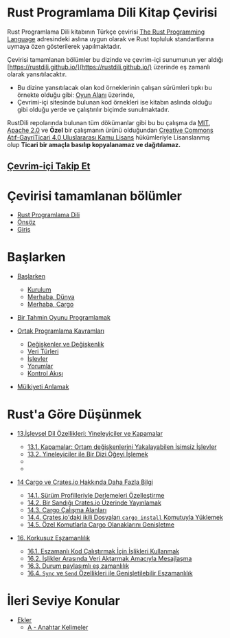 # Rust Programlama Dili Kitap Çevirisi

Rust Programlama Dili kitabının Türkçe çevirisi [The Rust Programming Language](https://doc.rust-lang.org/book/title-page.html) adresindeki aslına uygun olarak ve Rust topluluk standartlarına uymaya özen gösterilerek yapılmaktadır.

Çevirisi tamamlanan bölümler bu dizinde ve çevrim-içi sunumunun yer aldığı [https://rustdili.github.io/](https://rustdili.github.io/) üzerinde eş zamanlı olarak yansıtılacaktır. 

* Bu dizine yansıtılacak olan kod örneklerinin çalışan sürümleri tıpkı bu örnekte olduğu gibi: [Oyun Alanı](https://play.rust-lang.org/?version=stable&mode=debug&edition=2018&gist=b9feaef7d951bd0c68a15ba3368d3faf) üzerinde, 
* Çevrimi-içi sitesinde bulunan kod örnekleri ise kitabın aslında olduğu gibi olduğu yerde ve çalıştırılır biçimde sunulmaktadır.

RustDili repolarında bulunan tüm dökümanlar gibi bu bu çalışma da [MIT](https://github.com/RustDili/rustdili.github.io/blob/master/LICENSE), [Apache 2.0](https://github.com/RustDili/rustdili.github.io/blob/master/LICENSE) ve **Özel** bir çalışmanın ürünü olduğundan [Creative Commons Atıf-GayriTicari 4.0 Uluslararası Kamu Lisans](https://github.com/RustDili/dokuman/blob/master/ceviriler/LICENSE-CC.md) hükümleriyle Lisanslanmış olup **Ticari bir amaçla basılıp kopyalanamaz ve dağıtılamaz.**


## [Çevrim-içi Takip Et](https://rustdili.github.io/)


# Çevirisi tamamlanan bölümler

* [Rust Programlama Dili](title-page.md)
* [Önsöz](foreword.md)
* [Giriş](ch00-00-introduction.md)

# Başlarken
* [Başlarken](ch01-00-getting-started.md)
    * [Kurulum](ch01-01-installation.md)
    * [Merhaba, Dünya](ch01-02-hello-world.md)
    * [Merhaba, Cargo](ch01-03-hello-cargo.md)

* [Bir Tahmin Oyunu Programlamak](ch02-00-guessing-game-tutorial.md)

* [Ortak Programlama Kavramları](ch03-00-common-programming-concepts.md)
    * [Değişkenler ve Değişkenlik](ch03-01-variables-and-mutability.md)
    * [Veri Türleri](ch03-02-data-types.md)
    * [İşlevler](ch03-03-how-functions-work.md)
    * [Yorumlar](ch03-04-comments.md)
    * [Kontrol Akışı](ch03-05-control-flow.md)

* [Mülkiyeti Anlamak](ch04-00-understanding-ownership.md)

# Rust'a Göre Düşünmek 

* [13.İşlevsel Dil Özellikleri: Yineleyiciler ve Kapamalar](ch13-00-functional-features.md)
  * [13.1. Kapamalar: Ortam değişkenlerini Yakalayabilen İsimsiz İşlevler](ch13-01-closures.md)
  * [13.2. Yineleyiciler ile Bir Dizi Öğeyi İşlemek](ch13-02-iterators.md)
  *
  *

 * [14 Cargo ve Crates.io Hakkında Daha Fazla Bilgi](ch14-00-more-about-cargo.md)
   * [14.1. Sürüm Profilleriyle Derlemeleri Özelleştirme](ch14-01-release-profiles.md)
   * [14.2. Bir Sandığı Crates.io Üzerinde Yayınlamak](ch14-02-publishing-to-crates-io.md)
   * [14.3. Cargo Çalışma Alanları](ch14-03-cargo-workspaces.md)
   * [14.4. Crates.io'daki ikili Dosyaları `cargo install` Komutuyla Yüklemek](ch14-04-installing-binaries.md)
   * [14.5. Özel Komutlarla Cargo Olanaklarını Genişletme](ch14-05-extending-cargo.md)

* [16. Korkusuz Eşzamanlılık](ch16-00-concurrency.md)
  * [16.1. Eşzamanlı Kod Çalıştırmak İçin İşlikleri Kullanmak](ch16-01-threads.md)
  * [16.2. İşlikler Arasında Veri Aktarmak Amacıyla Mesajlaşma](ch16-02-message-passing.md)
  * [16.3. Durum paylaşımlı eş zamanlılık](ch16-03-shared-state.md)
  * [16.4. `Sync` ve `Send` Özellikleri ile Genişletilebilir Eşzamanlılık](ch16-04-extensible-concurrency-sync-and-send.md)
  
# İleri Seviye Konular  
* [Ekler](appendix-00.md)
  * [A - Anahtar Kelimeler](appendix-01-keywords.md)
